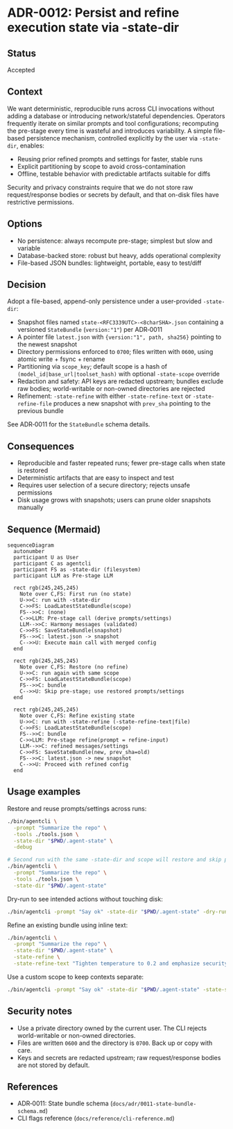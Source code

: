 # ADR-0012: Persist and refine execution state via -state-dir

## Status

Accepted

## Context

We want deterministic, reproducible runs across CLI invocations without adding a database or introducing network/stateful dependencies. Operators frequently iterate on similar prompts and tool configurations; recomputing the pre-stage every time is wasteful and introduces variability. A simple file-based persistence mechanism, controlled explicitly by the user via `-state-dir`, enables:

- Reusing prior refined prompts and settings for faster, stable runs
- Explicit partitioning by scope to avoid cross-contamination
- Offline, testable behavior with predictable artifacts suitable for diffs

Security and privacy constraints require that we do not store raw request/response bodies or secrets by default, and that on-disk files have restrictive permissions.

## Options

- No persistence: always recompute pre-stage; simplest but slow and variable
- Database-backed store: robust but heavy, adds operational complexity
- File-based JSON bundles: lightweight, portable, easy to test/diff

## Decision

Adopt a file-based, append-only persistence under a user-provided `-state-dir`:

- Snapshot files named `state-<RFC3339UTC>-<8charSHA>.json` containing a versioned `StateBundle` (`version:"1"`) per ADR‑0011
- A pointer file `latest.json` with `{version:"1", path, sha256}` pointing to the newest snapshot
- Directory permissions enforced to `0700`; files written with `0600`, using atomic write + fsync + rename
- Partitioning via `scope_key`; default scope is a hash of `(model_id|base_url|toolset_hash)` with optional `-state-scope` override
- Redaction and safety: API keys are redacted upstream; bundles exclude raw bodies; world-writable or non-owned directories are rejected
- Refinement: `-state-refine` with either `-state-refine-text` or `-state-refine-file` produces a new snapshot with `prev_sha` pointing to the previous bundle

See ADR‑0011 for the `StateBundle` schema details.

## Consequences

- Reproducible and faster repeated runs; fewer pre-stage calls when state is restored
- Deterministic artifacts that are easy to inspect and test
- Requires user selection of a secure directory; rejects unsafe permissions
- Disk usage grows with snapshots; users can prune older snapshots manually

## Sequence (Mermaid)

```mermaid
sequenceDiagram
  autonumber
  participant U as User
  participant C as agentcli
  participant FS as -state-dir (filesystem)
  participant LLM as Pre-stage LLM

  rect rgb(245,245,245)
    Note over C,FS: First run (no state)
    U->>C: run with -state-dir
    C->>FS: LoadLatestStateBundle(scope)
    FS-->>C: (none)
    C->>LLM: Pre-stage call (derive prompts/settings)
    LLM-->>C: Harmony messages (validated)
    C->>FS: SaveStateBundle(snapshot)
    FS-->>C: latest.json -> snapshot
    C-->>U: Execute main call with merged config
  end

  rect rgb(245,245,245)
    Note over C,FS: Restore (no refine)
    U->>C: run again with same scope
    C->>FS: LoadLatestStateBundle(scope)
    FS-->>C: bundle
    C-->>U: Skip pre-stage; use restored prompts/settings
  end

  rect rgb(245,245,245)
    Note over C,FS: Refine existing state
    U->>C: run with -state-refine (-state-refine-text|file)
    C->>FS: LoadLatestStateBundle(scope)
    FS-->>C: bundle
    C->>LLM: Pre-stage refine(prompt = refine-input)
    LLM-->>C: refined messages/settings
    C->>FS: SaveStateBundle(new, prev_sha=old)
    FS-->>C: latest.json -> new snapshot
    C-->>U: Proceed with refined config
  end
```

## Usage examples

Restore and reuse prompts/settings across runs:

```bash
./bin/agentcli \
  -prompt "Summarize the repo" \
  -tools ./tools.json \
  -state-dir "$PWD/.agent-state" \
  -debug

# Second run with the same -state-dir and scope will restore and skip pre-stage
./bin/agentcli \
  -prompt "Summarize the repo" \
  -tools ./tools.json \
  -state-dir "$PWD/.agent-state"
```

Dry-run to see intended actions without touching disk:

```bash
./bin/agentcli -prompt "Say ok" -state-dir "$PWD/.agent-state" -dry-run
```

Refine an existing bundle using inline text:

```bash
./bin/agentcli \
  -prompt "Summarize the repo" \
  -state-dir "$PWD/.agent-state" \
  -state-refine \
  -state-refine-text "Tighten temperature to 0.2 and emphasize security notes"
```

Use a custom scope to keep contexts separate:

```bash
./bin/agentcli -prompt "Say ok" -state-dir "$PWD/.agent-state" -state-scope "docs-demo"
```

## Security notes

- Use a private directory owned by the current user. The CLI rejects world-writable or non-owned directories.
- Files are written `0600` and the directory is `0700`. Back up or copy with care.
- Keys and secrets are redacted upstream; raw request/response bodies are not stored by default.

## References

- ADR‑0011: State bundle schema (`docs/adr/0011-state-bundle-schema.md`)
- CLI flags reference (`docs/reference/cli-reference.md`)